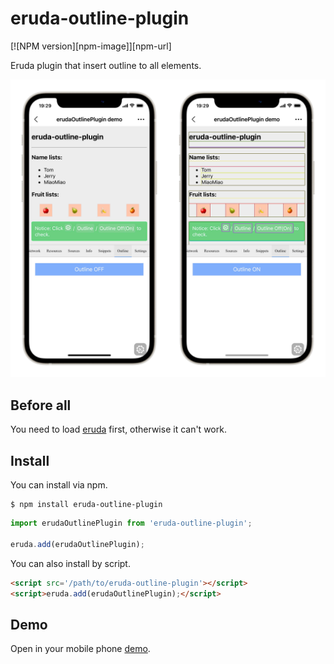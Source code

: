 # eruda-outline-plugin

[![NPM version][npm-image]][npm-url]

Eruda plugin that insert outline to all elements.

![](./midea/IMG_3421.jpg)

## Before all
You need to load [eruda](https://github.com/liriliri/eruda#install) first, otherwise it can\'t work.

## Install

You can install via npm.

```
$ npm install eruda-outline-plugin
```

```javascript
import erudaOutlinePlugin from 'eruda-outline-plugin';

eruda.add(erudaOutlinePlugin);
```

You can also install by script.

```html
<script src='/path/to/eruda-outline-plugin'></script>
<script>eruda.add(erudaOutlinePlugin);</script>
```

## Demo

Open in your mobile phone [demo](https://pomelo-chuan.github.io/eruda-outline-plugin).

